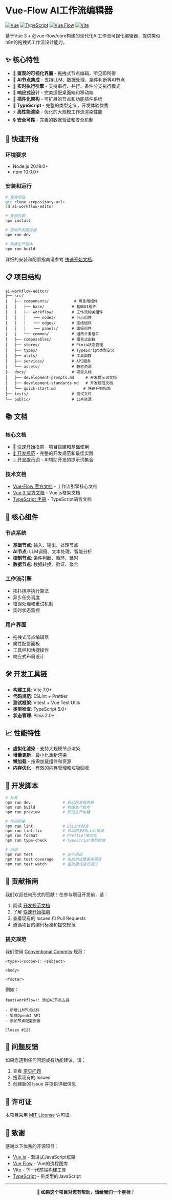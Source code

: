 # Vue-Flow AI工作流编辑器

[![Vue](https://img.shields.io/badge/Vue-3.5+-4FC08D?style=flat&logo=vue.js&logoColor=white)](https://vuejs.org/)
[![TypeScript](https://img.shields.io/badge/TypeScript-5.0+-007ACC?style=flat&logo=typescript&logoColor=white)](https://www.typescriptlang.org/)
[![Vue Flow](https://img.shields.io/badge/Vue%20Flow-1.45.0+-FF6B6B?style=flat&logo=data:image/png;base64,iVBORw0KGgoAAAANSUhEUgAAAAEAAAABCAYAAAAfFcSJAAAADUlEQVR42mNkYPhfDwAChwGA60e6kgAAAABJRU5ErkJggg==&logoColor=white)](https://vueflow.dev/)
[![Vite](https://img.shields.io/badge/Vite-7.0+-646CFF?style=flat&logo=vite&logoColor=white)](https://vitejs.dev/)

基于Vue 3 + @vue-flow/core构建的现代化AI工作流可视化编辑器，提供类似n8n的拖拽式工作流设计能力。

## ✨ 核心特性

- 🎨 **直观的可视化界面** - 拖拽式节点编辑，所见即所得
- 🤖 **AI节点集成** - 支持LLM、数据处理、条件判断等AI节点
- 🔄 **实时执行引擎** - 支持串行、并行、条件分支执行模式
- 📱 **响应式设计** - 完美适配桌面端和移动端
- 🔌 **插件化架构** - 可扩展的节点和功能插件系统
- 🎯 **TypeScript** - 完整的类型定义，开发体验优秀
- ⚡ **高性能渲染** - 优化的大规模工作流渲染性能
- 🔒 **安全可靠** - 完善的数据验证和安全机制

## 🚀 快速开始

### 环境要求
- Node.js 20.19.0+
- npm 10.0.0+

### 安装和运行
```bash
# 克隆项目
git clone <repository-url>
cd ai-workflow-editor

# 安装依赖
npm install

# 启动开发服务器
npm run dev

# 构建生产版本
npm run build
```

详细的安装和配置指南请参考 [快速开始文档](./docs/quick-start.md)。

## 📋 项目结构

```
ai-workflow-editor/
├── src/
│   ├── components/           # 可复用组件
│   │   ├── base/            # 基础UI组件
│   │   ├── workflow/        # 工作流相关组件
│   │   │   ├── nodes/       # 节点组件
│   │   │   ├── edges/       # 连线组件
│   │   │   └── panels/      # 面板组件
│   │   └── common/          # 通用业务组件
│   ├── composables/         # 组合式函数
│   ├── stores/              # Pinia状态管理
│   ├── types/               # TypeScript类型定义
│   ├── utils/               # 工具函数
│   ├── services/            # API服务
│   └── assets/              # 静态资源
├── docs/                    # 项目文档
│   ├── development-prompts.md     # 开发提示词文档
│   ├── development-standards.md   # 开发规范文档
│   └── quick-start.md            # 快速开始指南
├── tests/                   # 测试文件
└── public/                  # 公共资源
```

## 📚 文档

### 核心文档
- [📖 快速开始指南](./docs/quick-start.md) - 项目搭建和基础使用
- [🔧 开发规范](./docs/development-standards.md) - 完整的开发规范和最佳实践
- [💡 开发提示词](./docs/development-prompts.md) - AI辅助开发的提示词集合

### 技术文档
- [Vue-Flow 官方文档](https://vueflow.dev/) - 工作流引擎核心文档
- [Vue 3 官方文档](https://cn.vuejs.org/) - Vue.js框架文档
- [TypeScript 手册](https://www.typescriptlang.org/docs/) - TypeScript语言文档

## 🧩 核心组件

### 节点系统
- **基础节点**: 输入、输出、处理节点
- **AI节点**: LLM调用、文本处理、智能分析
- **控制节点**: 条件判断、循环、延时
- **数据节点**: 数据转换、验证、聚合

### 工作流引擎
- 拓扑排序执行算法
- 异步任务调度
- 错误处理和重试机制
- 实时状态监控

### 用户界面
- 拖拽式节点编辑器
- 属性配置面板
- 工具栏和快捷操作
- 响应式布局设计

## 🛠️ 开发工具链

- **构建工具**: Vite 7.0+
- **代码规范**: ESLint + Prettier
- **测试框架**: Vitest + Vue Test Utils
- **类型检查**: TypeScript 5.0+
- **状态管理**: Pinia 2.0+

## 📈 性能特性

- **虚拟化渲染** - 支持大规模节点渲染
- **增量更新** - 最小化重新渲染
- **懒加载** - 按需加载组件和资源
- **内存优化** - 有效的内存管理和垃圾回收

## 🔧 开发脚本

```bash
# 开发
npm run dev              # 启动开发服务器
npm run build            # 构建生产版本
npm run preview          # 预览生产构建

# 代码质量
npm run lint             # ESLint检查
npm run lint:fix         # 自动修复ESLint错误
npm run format           # Prettier格式化
npm run type-check       # TypeScript类型检查

# 测试
npm run test             # 运行测试
npm run test:coverage    # 生成测试覆盖率报告
npm run test:watch       # 监视模式运行测试
```

## 🤝 贡献指南

我们欢迎任何形式的贡献！在参与项目开发前，请：

1. 阅读 [开发规范文档](./docs/development-standards.md)
2. 了解 [快速开始指南](./docs/quick-start.md)
3. 查看现有的 Issues 和 Pull Requests
4. 遵循项目的编码标准和提交规范

### 提交规范
我们使用 [Conventional Commits](https://www.conventionalcommits.org/) 规范：

```
<type>(<scope>): <subject>

<body>

<footer>
```

例如：
```
feat(workflow): 添加AI节点支持

- 新增LLM节点组件
- 集成OpenAI API
- 添加节点配置面板

Closes #123
```

## 🐛 问题反馈

如果您遇到任何问题或有功能建议，请：

1. 查看 [常见问题](./docs/quick-start.md#常见问题)
2. 搜索现有的 Issues
3. 创建新的 Issue 并提供详细信息

## 📄 许可证

本项目采用 [MIT License](./LICENSE) 许可证。

## 🙏 致谢

感谢以下优秀的开源项目：

- [Vue.js](https://vuejs.org/) - 渐进式JavaScript框架
- [Vue Flow](https://vueflow.dev/) - Vue的流程图库
- [Vite](https://vitejs.dev/) - 下一代前端构建工具
- [TypeScript](https://www.typescriptlang.org/) - 带类型的JavaScript

---

<div align="center">
  <strong>🌟 如果这个项目对您有帮助，请给我们一个星标！</strong>
</div>
